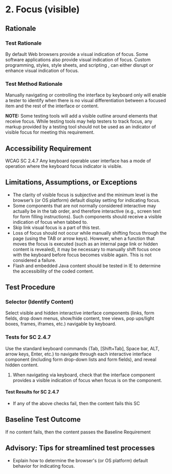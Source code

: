 # 2. Focus (visible)
## Rationale
### Test Rationale
By default Web browsers provide a visual indication of focus. Some software applications also provide visual indication of focus. Custom programming, styles, style sheets, and scripting , can either disrupt or enhance visual indication of focus.

### Test Method Rationale
Manually navigating or controlling the interface by keyboard only will enable a tester to identify when there is no visual differentiation between a focused item and the rest of the interface or content.

**NOTE:** Some testing tools will add a visible outline around elements that receive focus. While testing tools may help testers to track focus, any markup provided by a testing tool should not be used as an indicator of visible focus for meeting this requirement.

## Accessibility Requirement
WCAG SC 2.4.7 Any keyboard operable user interface has a mode of operation where the keyboard focus indicator is visible.

## Limitations, Assumptions, or Exceptions
* The clarity of visible focus is subjective and the minimum level is the browser’s (or OS platform) default display setting for indicating focus.
* Some components that are not normally considered interactive may actually be in the tab order, and therefore interactive (e.g., screen text for form filling instructions). Such components should receive a visible indication of focus when tabbed to.
* Skip link visual focus is a part of this test.
* Loss of focus should not occur while manually shifting focus through the page (using the TAB or arrow keys). However, when a function that moves the focus is executed (such as an internal page link or hidden content is revealed), it may be necessary to manually shift focus once with the keyboard before focus becomes visible again. This is not considered a failure.
* Flash and embedded Java content should be tested in IE to determine the accessibility of the coded content.

## Test Procedure
### Selector (Identify Content)
Select visible and hidden interactive interface components (links, form fields, drop down menus, show/hide content, tree views, pop ups/light boxes, frames, iframes, etc.) navigable by keyboard.

### Tests for SC 2.4.7
Use the standard keyboard commands (Tab, [Shift+Tab], Space bar, ALT, arrow keys, Enter, etc.) to navigate through each interactive interface component (including form drop-down lists and form fields), and reveal hidden content.

1. When navigating via keyboard, check that the interface component provides a visible indication of focus when focus is on the  component.

#### Test Results for SC 2.4.7
* If any of the above checks fail, then the content fails this SC

## Baseline Test Outcome
If no content fails, then the content passes the Baseline Requirement

## Advisory: Tips for streamlined test processes
* Explain how to determine the browser's (or OS platform) default behavior for indicating focus.
